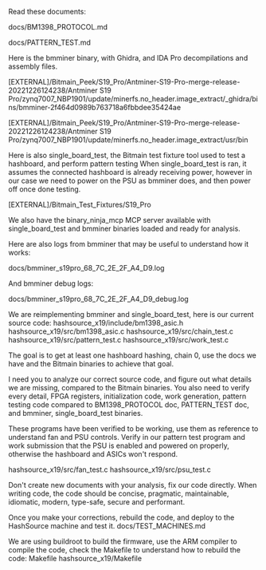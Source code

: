 Read these documents:

docs/BM1398_PROTOCOL.md

docs/PATTERN_TEST.md

Here is the bmminer binary, with Ghidra, and IDA Pro decompilations and assembly files.

[EXTERNAL]/Bitmain_Peek/S19_Pro/Antminer-S19-Pro-merge-release-20221226124238/Antminer S19 Pro/zynq7007_NBP1901/update/minerfs.no_header.image_extract/_ghidra/bins/bmminer-2f464d0989b763718a6fbbdee35424ae

[EXTERNAL]/Bitmain_Peek/S19_Pro/Antminer-S19-Pro-merge-release-20221226124238/Antminer S19 Pro/zynq7007_NBP1901/update/minerfs.no_header.image_extract/usr/bin

Here is also single_board_test, the Bitmain test fixture tool used to test a hashboard, and perform pattern testing
When single_board_test is ran, it assumes the connected hashboard is already receiving power, however in our case we need to power on the PSU as bmminer does, and then power off once done testing.

[EXTERNAL]/Bitmain_Test_Fixtures/S19_Pro

We also have the binary_ninja_mcp MCP server available with single_board_test and bmminer binaries loaded and ready for analysis.

Here are also logs from bmminer that may be useful to understand how it works:

docs/bmminer_s19pro_68_7C_2E_2F_A4_D9.log

And bmminer debug logs:

docs/bmminer_s19pro_68_7C_2E_2F_A4_D9_debug.log

We are reimplementing bmminer and single_board_test, here is our current source code:
hashsource_x19/include/bm1398_asic.h
hashsource_x19/src/bm1398_asic.c
hashsource_x19/src/chain_test.c
hashsource_x19/src/pattern_test.c
hashsource_x19/src/work_test.c

The goal is to get at least one hashboard hashing, chain 0, use the docs we have and the Bitmain binaries to achieve that goal.

I need you to analyze our correct source code, and figure out what details we are missing, compared to the Bitmain binaries.
You also need to verify every detail, FPGA registers, initialization code, work generation, pattern testing code compared to BM1398_PROTOCOL doc, PATTERN_TEST doc, and bmminer, single_board_test binaries.

These programs have been verified to be working, use them as reference to understand fan and PSU controls.
Verify in our pattern test program and work submission that the PSU is enabled and powered on properly, otherwise the hashboard and ASICs won't respond.

hashsource_x19/src/fan_test.c
hashsource_x19/src/psu_test.c

Don't create new documents with your analysis, fix our code directly.
When writing code, the code should be concise, pragmatic, maintainable, idiomatic, modern, type-safe, secure and performant.

Once you make your corrections, rebuild the code, and deploy to the HashSource machine and test it.
docs/TEST_MACHINES.md

We are using buildroot to build the firmware, use the ARM compiler to compile the code, check the Makefile to understand how to rebuild the code:
Makefile
hashsource_x19/Makefile
